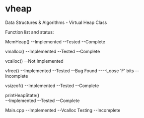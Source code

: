 vheap
=====

Data Structures &amp; Algorithms - Virtual Heap Class


Function list and status:

MemHeap()
--Implemented
--Tested
--Complete

vmalloc()
--Implemented
--Tested
--Complete

vcalloc()
--Not Implemented

vfree()
--Implemented
--Tested
--Bug Found
----Loose 'F' bits
--Incomplete

vsizeof()
--Implemented
--Tested 
--Complete

printHeapState()         
--Implemented
--Tested
--Complete

Main.cpp
--Implemented
--Vcalloc Testing
--Incomplete